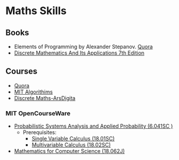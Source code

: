 # Maths Skills #
## Books ##
* Elements of Programming by Alexander Stepanov. [Quora](http://www.quora.com/What-are-some-good-ways-for-an-experienced-software-engineer-to-improve-their-math-skills)
* [Discrete Mathematics And Its Applications 7th Edition](https://archive.org/details/DiscreteMathematicsAndItsApplications7thEdition)


## Courses ##
* [Quora](http://www.quora.com/Competitive-Programming/How-should-I-use-the-book-Introduction-to-Algorithms-by-Cormen)
* [MIT Algorithims](http://ocw.mit.edu/courses/electrical-engineering-and-computer-science/6-046j-introduction-to-algorithms-sma-5503-fall-2005/)
* [Discrete Maths-ArsDigita](https://archive.org/details/arsdigita_02_discrete_math)

### MIT OpenCourseWare ###
* [Probabilistic Systems Analysis and Applied Probability (6.041SC )](http://ocw.mit.edu/courses/electrical-engineering-and-computer-science/6-041sc-probabilistic-systems-analysis-and-applied-probability-fall-2013/Syllabus/)
    - Prerequisites: 
        + [Single Variable Calculus (18.01SC)](http://ocw.mit.edu/courses/mathematics/18-01sc-single-variable-calculus-fall-2010/)
        + [Multivariable Calculus (18.02SC)](http://ocw.mit.edu/courses/mathematics/18-02sc-multivariable-calculus-fall-2010/)
* [Mathematics for Computer Science (18.062J)](http://ocw.mit.edu/courses/electrical-engineering-and-computer-science/6-042j-mathematics-for-computer-science-spring-2010/)
